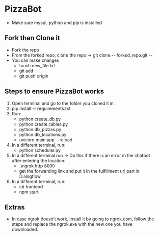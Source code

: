 # PizzaBot
- Make sure mysql, python and pip is installed

## Fork then Clone it
- Fork the repo
- From the forked repo, clone the repo -> git clone -- forked_repo.git --
- You can make changes
  - touch new_file.txt
  - git add .
  - git push origin
  
## Steps to ensure PizzaBot works
1. Open terminal and go to the folder you cloned it in.
2. pip install -r requirements.txt
3. Run:
    - python create_db.py
    - python create_tables.py
    - python db_pizzas.py
    - python db_locations.py
    - uvicorn main:app --reload
4. In a different terminal, run:
    - python scheduler.py
5. In a different terminal run -> Do this if there is an error in the chatbot after entering the location:
    - .\ngrok http 8000
    - get the forwarding link and put it in the fulfillment url part in Dialogflow
6. In a different terminal, run:
    - cd frontend
    - npm start

## Extras
- In case ngrok doesn't work, install it by going to ngrok.com, follow the steps and replace the ngrok.exe with the new one you have downloaded. 

